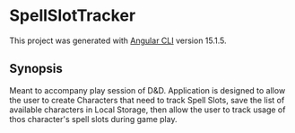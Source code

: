 # SpellSlotTracker

This project was generated with [Angular CLI](https://github.com/angular/angular-cli) version 15.1.5.

## Synopsis

Meant to accompany play session of D&D. Application is designed to allow the user to create Characters that need to track Spell Slots, save the list of available characters in Local Storage, then allow the user to track usage of thos character's spell slots during game play.

